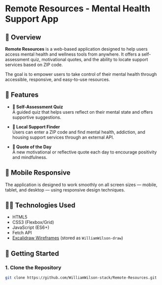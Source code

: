# Remote Resources - Mental Health Support App

## 📘 Overview

**Remote Resources** is a web-based application designed to help users access mental health and wellness tools from anywhere. It offers a self-assessment quiz, motivational quotes, and the ability to locate support services based on ZIP code.

The goal is to empower users to take control of their mental health through accessible, responsive, and easy-to-use resources.

## 🧠 Features

- **🧪 Self-Assessment Quiz**  
  A guided quiz that helps users reflect on their mental state and offers supportive suggestions.

- **📍 Local Support Finder**  
  Users can enter a ZIP code and find mental health, addiction, and housing support services through an external API.

- **💬 Quote of the Day**  
  A new motivational or reflective quote each day to encourage positivity and mindfulness.

## 📱 Mobile Responsive

The application is designed to work smoothly on all screen sizes — mobile, tablet, and desktop — using responsive design techniques.

## 🧑‍💻 Technologies Used

- HTML5  
- CSS3 (Flexbox/Grid)  
- JavaScript (ES6+)  
- Fetch API  
- [Excalidraw Wireframes](https://excalidraw.com) (stored as `WilliamWilson-draw`)

## 🚀 Getting Started

### 1. Clone the Repository

```bash
git clone https://github.com/WilliamWilson-stack/Remote-Resources.git
